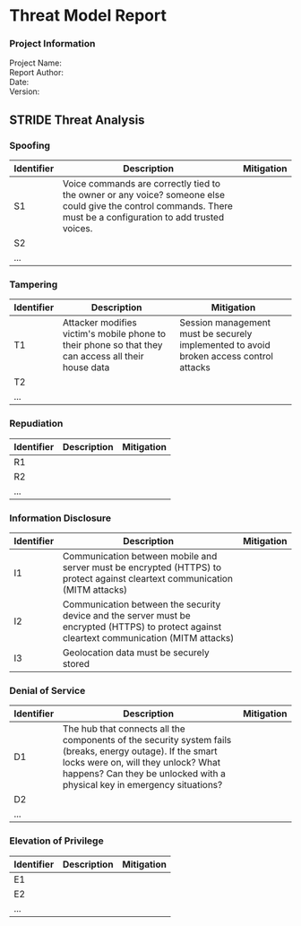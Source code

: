 # Threat Model Report
### Project Information
Project Name:  
Report Author:  
Date:  
Version:  

## STRIDE Threat Analysis

### Spoofing

| Identifier | Description | Mitigation |
|------------|-------------|------------|
| S1         | Voice commands are correctly tied to the owner or any voice? someone else could give the control commands. There must be a configuration to add trusted voices. |            |
| S2         |             |            |
| ...        |             |            |

### Tampering

| Identifier | Description | Mitigation |
|------------|-------------|------------|
| T1         | Attacker modifies victim's mobile phone to their phone so that they can access all their house data  | Session management must be securely implemented to avoid broken access control attacks |
| T2         |             |            |
| ...        |             |            |

### Repudiation

| Identifier | Description | Mitigation |
|------------|-------------|------------|
| R1         |             |            |
| R2         |             |            |
| ...        |             |            |

### Information Disclosure

| Identifier | Description | Mitigation |
|------------|-------------|------------|
| I1         | Communication between mobile and server must be encrypted (HTTPS) to protect against cleartext communication (MITM attacks)         |            |
| I2         | Communication between the security device and the server must be encrypted (HTTPS) to protect against cleartext communication (MITM attacks)  |            |
| I3        | Geolocation data must be securely stored |            |

### Denial of Service

| Identifier | Description | Mitigation |
|------------|-------------|------------|
| D1         | The hub that connects all the components of the security system fails (breaks, energy outage). If the smart locks were on, will they unlock? What happens? Can they be unlocked with a physical key in emergency situations?    |            |
| D2         |             |            |
| ...        |             |            |

### Elevation of Privilege

| Identifier | Description | Mitigation |
|------------|-------------|------------|
| E1         |             |            |
| E2         |             |            |
| ...        |             |            |
